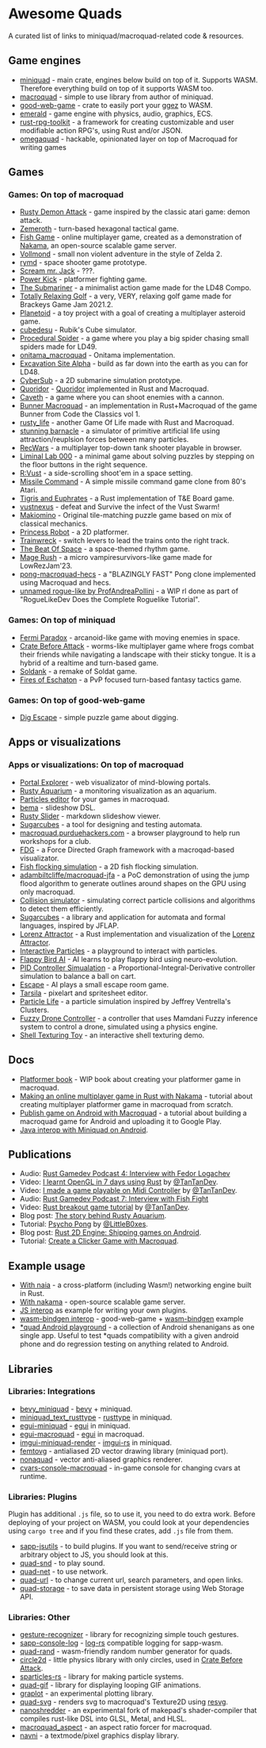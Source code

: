 # Awesome Quads

A curated list of links to miniquad/macroquad-related code & resources.

## Game engines

- [miniquad](https://github.com/not-fl3/miniquad) - main crate, engines below build on top of it. Supports WASM. Therefore everything build on top of it supports WASM too.
- [macroquad](https://github.com/not-fl3/macroquad) - simple to use library from author of miniquad.
- [good-web-game](https://github.com/not-fl3/good-web-game) - crate to easily port your [ggez](https://github.com/ggez/ggez) to WASM.
- [emerald](https://github.com/Bombfuse/emerald) - game engine with physics, audio, graphics, ECS.
- [rust-rpg-toolkit](https://github.com/olefasting/rust_rpg_toolkit) - a framework for creating customizable and user modifiable action RPG's, using Rust and/or JSON.
- [omegaquad](https://github.com/gamma-delta/omegaquad) - hackable, opinionated layer on top of Macroquad for writing games

## Games

### Games: On top of macroquad

- [Rusty Demon Attack](https://github.com/TanTanDev/rusty_demon_attack) - game inspired by the classic atari game: demon attack.
- [Zemeroth](https://github.com/ozkriff/zemeroth) - turn-based hexagonal tactical game.
- [Fish Game](https://github.com/heroiclabs/fishgame-macroquad) - online multiplayer game, created as a demonstration of [Nakama](https://heroiclabs.com/), an open-source scalable game server.
- [Vollmond](https://puppetmaster.itch.io/vollmond) - small non violent adventure in the style of Zelda 2.
- [rymd](https://profan.itch.io/rymd) - space shooter game prototype.
- [Scream mr. Jack](https://kakoeimon.itch.io/scream-mr-jack) - ???.
- [Power Kick](https://kakoeimon.itch.io/power-kick) - platformer fighting game.
- [The Submariner](https://kettlecorn.itch.io/submariner) - a minimalist action game made for the LD48 Compo.
- [Totally Relaxing Golf](https://r3s.itch.io/totally-relaxing-golf) - a very, VERY, relaxing golf game made for Brackeys Game Jam 2021.2.
- [Planetoid](https://github.com/uggla/planetoid) - a toy project with a goal of creating a multiplayer asteroid game.
- [cubedesu](https://github.com/stanleydesu/cubedesu) - Rubik's Cube simulator.
- [Procedural Spider](https://darthdeus.itch.io/procedural-spider) - a game where you play a big spider chasing small spiders made for LD49.
- [onitama_macroquad](https://github.com/Hydrazer/onitama_macroquad) - Onitama implementation.
- [Excavation Site Alpha](https://github.com/gamma-delta/excavation-site-alpha) - build as far down into the earth as you can for LD48.
- [CyberSub](https://github.com/andreivasiliu/cybersub) - a 2D submarine simulation prototype.
- [Quoridor](https://github.com/baehyunsol/Quoridor-rs) - [Quoridor](https://en.wikipedia.org/wiki/Quoridor) implemented in Rust and Macroquad.
- [Caveth](https://github.com/Dequog/caveth) - a game where you can shoot enemies with a cannon.
- [Bunner Macroquad](https://github.com/ollej/rust-bunner-macroquad) - an implementation in Rust+Macroquad of the game Bunner from Code the Classics vol 1.
- [rusty_life](https://github.com/LittleB0xes/rusty_life) - another Game Of Life made with Rust and Macroquad.
- [stunning barnacle](https://github.com/LittleB0xes/stunning_barnacle) - a simulator of primitive artificial life using attraction/reuplsion forces between many particles.
- [RecWars](https://github.com/martin-t/rec-wars) - a multiplayer top-down tank shooter playable in browser.
- [Liminal Lab 000](https://pebaz.itch.io/liminal-lab-000) - a minimal game about solving puzzles by stepping on the floor buttons in the right sequence.
- [R:Vust](https://sethmaddev.itch.io/rvust) - a side-scrolling shoot'em in a space setting.
- [Missile Command](https://github.com/buraksenyurt/missile-command) - A simple missile command game clone from 80's Atari.
- [Tigris and Euphrates](https://github.com/0b01/tigris-and-euphrates) - a Rust implementation of T&E Board game.
- [vustnexus](https://sethmaddev.itch.io/vustnexus) - defeat and Survive the infect of the Vust Swarm!
- [Makiomino](https://store.steampowered.com/app/1177840) - Original tile-matching puzzle game based on mix of classical mechanics.
- [Princess Robot](https://adambiltcliffe.github.io) - a 2D platformer.
- [Trainwreck](https://whenyou77.itch.io/trainwreck) - switch levers to lead the trains onto the right track.
- [The Beat Of Space](https://reddit.com/r/rust_gamedev/comments/11kcgcj/the_beat_of_space) - a space-themed rhythm game.
- [Mage Rush](https://iinacho.itch.io/mage-rush) - a micro vampiresurvivors-like game made for LowRezJam'23.
- [pong-macroquad-hecs](https://github.com/j0of/pong-macroquad-hecs) - a "BLAZINGLY FAST" Pong clone implemented using Macroquad and hecs.
- [unnamed rogue-like by ProfAndreaPollini](https://github.com/ProfAndreaPollini/roguelike-rust-macroquad-noname) - a WIP rl done as part of "RogueLikeDev Does the Complete Roguelike Tutorial".

### Games: On top of miniquad

- [Fermi Paradox](https://github.com/tversteeg/ld46) - arcanoid-like game with moving enemies in space.
- [Crate Before Attack](https://cratebeforeattack.com) - worms-like multiplayer game where frogs combat their friends while navigating a landscape with their sticky tongue. It is a hybrid of a realtime and turn-based game.
- [Soldank](https://github.com/smokku/soldank) - a remake of Soldat game.
- [Fires of Eschaton](https://firesofeschaton.com/) - a PvP focused turn-based fantasy tactics game.

### Games: On top of good-web-game

- [Dig Escape](https://github.com/TanTanDev/DigEscape) - simple puzzle game about digging.

## Apps or visualizations

### Apps or visualizations: On top of macroquad

- [Portal Explorer](https://github.com/optozorax/portal) - web visualizator of mind-blowing portals.
- [Rusty Aquarium](https://github.com/ollej/rusty-aquarium) - a monitoring visualization as an aquarium.
- [Particles editor](https://github.com/not-fl3/particles-editor) for your games in macroquad.
- [bema](https://github.com/yazgoo/bema) - slideshow DSL.
- [Rusty Slider](https://github.com/ollej/rusty-slider) - markdown slideshow viewer.
- [Sugarcubes](https://github.com/henryksloan/sugarcubes) - a tool for designing and testing automata.
- [macroquad.purduehackers.com](https://macroquad.purduehackers.com) - a browser playground to help run workshops for a club.
- [FDG](https://github.com/grantshandy/fdg) - a Force Directed Graph framework with a macroqad-based visualizator.
- [Fish flocking simulation](https://github.com/eckyputrady/fish-flocking-simulation) - a 2D fish flocking simulation.
- [adambiltcliffe/macroquad-jfa](https://github.com/adambiltcliffe/macroquad-jfa) - a PoC demonstration of using the jump flood algorithm to generate outlines around shapes on the GPU using only macroquad.
- [Collision simulator](https://github.com/Markek1/Collision-Simulator) - simulating correct particle collisions and algorithms to detect them efficiently.
- [Sugarcubes](https://github.com/henryksloan/sugarcubes) - a library and application for automata and formal languages, inspired by JFLAP.
- [Lorenz Attractor](https://github.com/guydols/Lorenz_Attractor) - a Rust implementation and visualization of the [Lorenz Attractor](https://en.wikipedia.org/wiki/Lorenz_system).
- [Interactive Particles](https://github.com/cppxor2arr/InteractiveParticles) - a playground to interact with particles.
- [Flappy Bird AI](https://github.com/bones-ai/rust-flappy-bird-ai) - AI learns to play flappy bird using neuro-evolution.
- [PID Controller Simualation](https://github.com/sparshg/pid-balancer) - a Proportional-Integral-Derivative controller simulation to balance a ball on cart.
- [Escape](https://github.com/bones-ai/rust-escape-ai) - AI plays a small escape room game.
- [Tarsila](https://github.com/yds12/tarsila) - pixelart and spritesheet editor.
- [Particle Life](https://github.com/Markek1/particle-life) - a particle simulation inspired by Jeffrey Ventrella's Clusters.
- [Fuzzy Drone Controller](https://github.com/sparshg/fuzzy-controller) - a controller that uses Mamdani Fuzzy inference system to control a drone, simulated using a physics engine.
- [Shell Texturing Toy](https://github.com/gre-v-el/Shell-Texturing) - an interactive shell texturing demo.

## Docs

- [Platformer book](https://not-fl3.github.io/platformer-book) - WIP book about creating your platformer game in macroquad.
- [Making an online multiplayer game in Rust with Nakama](https://heroiclabs.com/blog/tutorials/rust-fishgame/) - tutorial about creating multiplayer platformer game in macroquad from scratch.
- [Publish game on Android with Macroquad](https://macroquad.rs/tutorials/android) - a tutorial about building a macroquad game for Android and uploading it to Google Play.
- [Java interop with Miniquad on Android](https://macroquad.rs/articles/java).

## Publications

- Audio: [Rust Gamedev Podcast 4: Interview with Fedor Logachev](https://rustgamedev.com/episodes/interview-with-fedor-logachev)
- Video: [I learnt OpenGL in 7 days using Rust](https://youtube.com/watch?v=KEQIWqSq42k) by [@TanTanDev](https://github.com/TanTanDev/).
- Video: [I made a game playable on Midi Controller](https://youtube.com/watch?v=Nog1qAY0eG0) by [@TanTanDev](https://github.com/TanTanDev).
- Audio: [Rust Gamedev Podcast 7: Interview with Fish Fight](https://rustgamedev.com/episodes/interview-with-fish-fight)
- Video: [Rust breakout game tutorial](https://youtube.com/watch?v=xQ9YTY7ZgsI) by [@TanTanDev](https://github.com/TanTanDev).
- Blog post: [The story behind Rusty Aquarium](https://blog.agical.se/en/posts/the-story-behind-rusty-aquarium).
- Tutorial: [Psycho Pong](http://littleboxesgames.fr/posts/psycho-pong-part-one/) by [@LittleB0xes](https://github.com/LittleB0xes).
- Blog post: [Rust 2D Engine: Shipping games on Android](https://patreon.com/posts/73600033).
- Tutorial: [Create a Clicker Game with Macroquad](https://dev.to/paper010/rust-create-a-clicker-game-with-macroquad-1820).

## Example usage

- [With naia](https://github.com/naia-lib/naia/tree/main/demos/macroquad) - a cross-platform (including Wasm!) networking engine built in Rust.
- [With nakama](https://github.com/heroiclabs/fishgame-macroquad) - open-source scalable game server.
- [JS interop](https://github.com/not-fl3/miniquad-js-interop-demo) as example for writing your own plugins.
- [wasm-bindgen interop](https://github.com/smokku/gwg-bindgen) - good-web-game + [wasm-bindgen](https://github.com/rustwasm/wasm-bindgen) example
- [\*quad Android playground](https://github.com/not-fl3/quad-android-playground) - a collection of Android shenanigans as one single app. Useful to test \*quads compatibility with a given android phone and do regression testing on anything related to Android.

## Libraries

### Libraries: Integrations

- [bevy_miniquad](https://github.com/smokku/bevy_miniquad) - [bevy](https://github.com/bevyengine/bevy) + miniquad.
- [miniquad_text_rusttype](https://github.com/not-fl3/miniquad_text_rusttype) - [rusttype](https://github.com/redox-os/rusttype) in miniquad.
- [egui-miniquad](https://github.com/not-fl3/egui-miniquad) - [egui](https://github.com/emilk/egui) in miniquad.
- [egui-macroquad](https://github.com/optozorax/egui-macroquad) - [egui](https://github.com/emilk/egui) in macroquad.
- [imgui-miniquad-render](https://github.com/not-fl3/imgui-miniquad-render) - [imgui-rs](https://github.com/imgui-rs/imgui-rs) in miniquad.
- [femtovg](https://github.com/smokku/femtovg) - antialiased 2D vector drawing library (miniquad port).
- [nonaquad](https://github.com/nokola/nonaquad) - vector anti-aliased graphics renderer.
- [cvars-console-macroquad](https://github.com/martin-t/cvars) - in-game console for changing cvars at runtime.

### Libraries: Plugins

Plugin has additional `.js` file, so to use it, you need to do extra work. Before deploying of your project on WASM, you could look at your dependencies using `cargo tree` and if you find these crates, add `.js` file from them.

- [sapp-jsutils](https://github.com/not-fl3/sapp-jsutils/) - to build plugins. If you want to send/receive string or arbitrary object to JS, you should look at this.
- [quad-snd](https://github.com/not-fl3/quad-snd) - to play sound.
- [quad-net](https://github.com/not-fl3/quad-net) - to use network.
- [quad-url](https://github.com/optozorax/quad-url) - to change current url, search parameters, and open links.
- [quad-storage](https://github.com/optozorax/quad-storage) - to save data in persistent storage using Web Storage API.

### Libraries: Other

- [gesture-recognizer](https://github.com/optozorax/gesture-recognizer) - library for recognizing simple touch gestures.
- [sapp-console-log](https://github.com/canadaduane/sapp-console-log) - [log-rs](https://github.com/rust-lang/log) compatible logging for sapp-wasm.
- [quad-rand](https://github.com/not-fl3/quad-rand) - wasm-friendly random number generator for quads.
- [circle2d](https://github.com/koalefant/circle2d) - little physics library with only circles, used in [Crate Before Attack](https://cratebeforeattack.com).
- [sparticles-rs](https://github.com/Norlock/sparticles-rs) - library for making particle systems.
- [quad-gif](https://github.com/ollej/quad-gif) - library for displaying looping GIF animations.
- [graplot](https://github.com/elftausend/graplot) - an experimental plotting library.
- [quad-svg](https://github.com/macnelly/quad-svg) - renders svg to macroquad's Texture2D using [resvg](https://lib.rs/resvg).
- [nanoshredder](https://github.com/not-fl3/nanoshredder) - an experimental fork of makepad's shader-compiler that compiles rust-like DSL into GLSL, Metal, and HLSL.
- [macroquad_aspect](https://github.com/TheEmeraldBee/macroquad_aspect) - an aspect ratio forcer for macroquad.
- [navni](https://github.com/rsaarelm/navni) - a textmode/pixel graphics display library.
